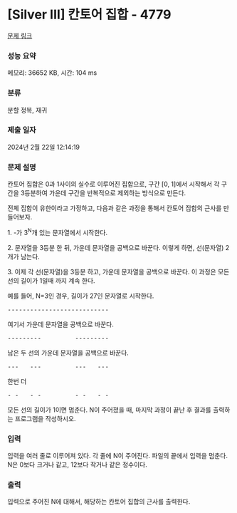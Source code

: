 # [Silver III] 칸토어 집합 - 4779 

[문제 링크](https://www.acmicpc.net/problem/4779) 

### 성능 요약

메모리: 36652 KB, 시간: 104 ms

### 분류

분할 정복, 재귀

### 제출 일자

2024년 2월 22일 12:14:19

### 문제 설명

<p>
	칸토어 집합은 0과 1사이의 실수로 이루어진 집합으로, 구간 [0, 1]에서 시작해서 각 구간을 3등분하여 가운데 구간을 반복적으로 제외하는 방식으로 만든다.</p>

<p>
	전체 집합이 유한이라고 가정하고, 다음과 같은 과정을 통해서 칸토어 집합의 근사를 만들어보자.</p>

<p>
	1. -가 3<sup>N</sup>개 있는 문자열에서 시작한다.</p>

<p>
	2. 문자열을 3등분 한 뒤, 가운데 문자열을 공백으로 바꾼다. 이렇게 하면, 선(문자열) 2개가 남는다.</p>

<p>
	3. 이제 각 선(문자열)을 3등분 하고, 가운데 문자열을 공백으로 바꾼다. 이 과정은 모든 선의 길이가 1일때 까지 계속 한다.</p>

<p>
	예를 들어, N=3인 경우, 길이가 27인 문자열로 시작한다.</p>

<pre>---------------------------</pre>

<p>
	여기서 가운데 문자열을 공백으로 바꾼다.</p>

<pre>---------         ---------</pre>

<p>
	남은 두 선의 가운데 문자열을 공백으로 바꾼다.</p>

<pre>---   ---         ---   ---</pre>

<p>
	한번 더</p>

<pre>- -   - -         - -   - -</pre>

<p>
	모든 선의 길이가 1이면 멈춘다. N이 주어졌을 때, 마지막 과정이 끝난 후 결과를 출력하는 프로그램을 작성하시오.</p>

### 입력 

 <p>
	입력을 여러 줄로 이루어져 있다. 각 줄에 N이 주어진다. 파일의 끝에서 입력을 멈춘다. N은 0보다 크거나 같고, 12보다 작거나 같은 정수이다.</p>

### 출력 

 <p>
	입력으로 주어진 N에 대해서, 해당하는 칸토어 집합의 근사를 출력한다.</p>

